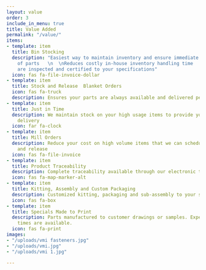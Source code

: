 ```yaml
---
layout: value
order: 3
include_in_menu: true
title: Value Added
permalink: "/value/"
items:
- template: item
  title: Bin Stocking
  description: "Easiest way to maintain inventory and ensure immediate availability
    of parts   \n  \nReduces costly in-house inventory handling time   \n  \nAll items
    are inspected and certified to your specifications"
  icon: fas fa-file-invoice-dollar
- template: item
  title: Stock and Release  Blanket Orders
  icon: fas fa-truck
  description: Ensures your parts are always available and delivered per your demand
- template: item
  title: Just in Time
  description: We maintain stock on your high usage items to provide you with JIT
    delivery
  icon: far fa-clock
- template: item
  title: Mill Orders
  description: Reduce your cost on high volume items that we can schedule for stock
    and release
  icon: fas fa-file-invoice
- template: item
  title: Product Traceability
  description: Complete traceability available through our electronic tracking system.
  icon: fas fa-map-marker-alt
- template: item
  title: Kitting, Assembly and Custom Packaging
  description: Customized kitting, packaging and sub-assembly to your specifications.
  icon: fas fa-box
- template: item
  title: Specials Made to Print
  description: Parts manufactured to customer drawings or samples. Expedited lead
    times are available.
  icon: fas fa-print
images:
- "/uploads/vmi fasteners.jpg"
- "/uploads/vmi.jpg"
- "/uploads/vmi 1.jpg"

---
```

